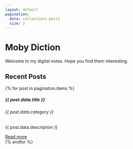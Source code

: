 ```yaml
---
layout: default
pagination:
  data: collections.posts
  size: 3
---
```

# Moby Diction
Welcome to my digital notes. Hope you find them interesting.

## Recent Posts

{% for post in pagination.items %}

  <div class="card" style="width: 18rem;">
    <div class="card-body">
      <h5 class="card-title">{{ post.data.title }}</h5>
      <h6 class="card-subtitle mb-2 text-muted">{{ post.data.category }}</h6>
      <p class="card-text">{{ post.data.description }}</p>
      <a href="{{ post.url }}" class="card-link">Read more</a>
    </div>
  </div>
{% endfor %}
